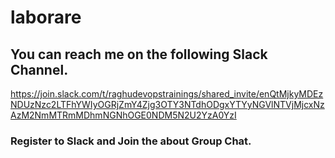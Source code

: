 # laborare

## You can reach me on the following Slack Channel.
https://join.slack.com/t/raghudevopstrainings/shared_invite/enQtMjkyMDEzNDUzNzc2LTFhYWIyOGRjZmY4Zjg3OTY3NTdhODgxYTYyNGVlNTVjMjcxNzAzM2NmMTRmMDhmNGNhOGE0NDM5N2U2YzA0YzI

### Register to Slack and Join the about Group Chat.
